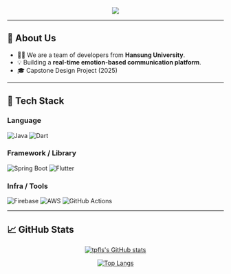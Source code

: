 <!-- 🎨 배너 이미지 -->
<div align="center">
  <img src="https://capsule-render.vercel.app/api?type=waving&color=gradient&height=200&text=Hansung-CapJjang%20Welcomes%20You!%20😊&fontSize=40" />
</div>

---

## 👀 About Us

- 👨‍💻 We are a team of developers from **Hansung University**.
- 💡 Building a **real-time emotion-based communication platform**.
- 🎓 Capstone Design Project (2025)

---

## 🔧 Tech Stack

### Language  
![Java](https://img.shields.io/badge/Java-007396?style=flat&logo=java&logoColor=white)
![Dart](https://img.shields.io/badge/Dart-0175C2?style=flat&logo=dart&logoColor=white)

### Framework / Library  
![Spring Boot](https://img.shields.io/badge/SpringBoot-6DB33F?style=flat&logo=spring-boot&logoColor=white)
![Flutter](https://img.shields.io/badge/Flutter-02569B?style=flat&logo=flutter&logoColor=white)

### Infra / Tools  
![Firebase](https://img.shields.io/badge/Firebase-FFCA28?style=flat&logo=firebase&logoColor=black)
![AWS](https://img.shields.io/badge/AWS-232F3E?style=flat&logo=amazon-aws&logoColor=white)
![GitHub Actions](https://img.shields.io/badge/GitHub%20Actions-2088FF?style=flat&logo=github-actions&logoColor=white)

---

## 📈 GitHub Stats

<div align="center">
  
  [![tpfls's GitHub stats](https://github-readme-stats.vercel.app/api?username=tpfls&show_icons=true&theme=tokyonight)](https://github.com/tpfls)

  [![Top Langs](https://github-readme-stats.vercel.app/api/top-langs/?username=tpfls&layout=compact)](https://github.com/tpfls)

</div>

